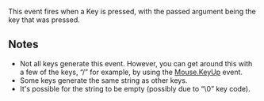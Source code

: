This event fires when a Key is pressed, with the passed argument being the key that was pressed.

Notes
-----

*   Not all keys generate this event. However, you can get around this with a few of the keys, “/” for example, by using the [Mouse.KeyUp](https://developer.roblox.com/en-us/api-reference/event/Mouse/KeyUp) event.
*   Some keys generate the same string as other keys.
*   It's possible for the string to be empty (possibly due to “\\0” key code).